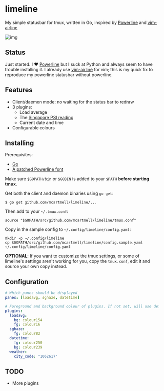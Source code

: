 # limeline

My simple statusbar for tmux, written in Go, inspired by [Powerline](https://github.com/powerline/powerline) and [vim-airline](https://github.com/bling/vim-airline)

![img](https://github.com/mcartmell/limeline/wiki/screenshots/limeline.png)

## Status

Just started. I :heart: [Powerline](https://github.com/powerline/powerline) but I suck at Python and always seem to have
trouble installing it. I already use [vim-airline](https://github.com/bling/vim-airline) for vim; this is my quick fix
to reproduce my powerline statusbar without powerline.

## Features

* Client/daemon mode: no waiting for the status bar to redraw
* 3 plugins:
  * Load average
  * The [Singapore PSI reading](http://www.nea.gov.sg/anti-pollution-radiation-protection/air-pollution-control/psi/psi)
  * Current date and time
* Configurable colours

## Installing

Prerequisites:

* [Go](http://golang.org)
* [A patched Powerline font](https://github.com/powerline/fonts)

Make sure `$GOPATH/bin` or `$GOBIN` is added to your `$PATH` **before starting tmux**.

Get both the client and daemon binaries using `go get`:

```
$ go get github.com/mcartmell/limeline/...
```

Then add to your `~/.tmux.conf`:

```
source "$GOPATH/src/github.com/mcartmell/limeline/tmux.conf"
```

Copy in the sample config to `~/.config/limeline/config.yaml`:

```
mkdir -p ~/.config/limeline
cp $GOPATH/src/github.com/mcartmell/limeline/config.sample.yaml ~/.config/limeline/config.yaml
```

**OPTIONAL**: If you want to customize the tmux settings, or some of limeline's settings aren't working for you, copy the `tmux.conf`, edit it and source your own copy instead.

## Configuration

```yaml
# Which panes should be displayed
panes: [loadavg, sghaze, datetime]

# Foreground and background colour of plugins. If not set, will use default
plugins:
  loadavg:
    bg: colour154
    fg: colour16
  sghaze:
    fg: colour82
  datetime:
    fg: colour250
    bg: colour239
  weather:
    city_code: "1062617"
```

## TODO

* More plugins

